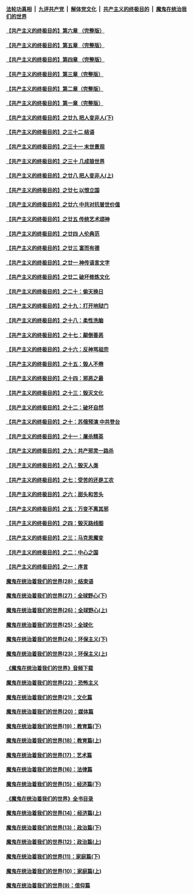 

####  [法轮功真相](../../../../basic/blob/master/README.md?t=06190031) &nbsp;|&nbsp; [九评共产党](../../../../9ping.md/blob/master/README.md?t=06190031) &nbsp;|&nbsp; [解体党文化](../../../../jtdwh.md/blob/master/README.md?t=06190031)  &nbsp;|&nbsp; [共产主义的终极目的](../../../../gczydzjmd.md/blob/master/README.md?t=06190031) &nbsp;|&nbsp; [魔鬼在统治我们的世界](../../../../mgztzwmdsj.md/blob/master/README.md?t=06190031) 

#### [【共产主义的终极目的】第六章 （完整版）](../pages/nsc422/n11428913.md?t=06190031) 

#### [【共产主义的终极目的】第五章 （完整版）](../pages/nsc422/n11428912.md?t=06190031) 

#### [【共产主义的终极目的】第四章 （完整版）](../pages/nsc422/n11428907.md?t=06190031) 

#### [【共产主义的终极目的】第三章（完整版）](../pages/nsc422/n11428848.md?t=06190031) 

#### [【共产主义的终极目的】第二章（完整版）](../pages/nsc422/n11428831.md?t=06190031) 

#### [【共产主义的终极目的】第一章（完整版）](../pages/nsc422/n11417651.md?t=06190031) 

#### [【共产主义的终极目的】之廿九 把人变非人(下)](../pages/nsc422/n11344140.md?t=06190031) 

#### [【共产主义的终极目的】之三十二 结语](../pages/nsc422/n11360535.md?t=06190031) 

#### [【共产主义的终极目的】之三十一 末世景观](../pages/nsc422/n11351129.md?t=06190031) 

#### [【共产主义的终极目的】之三十 几成狼世界](../pages/nsc422/n11348280.md?t=06190031) 

#### [【共产主义的终极目的】之廿八 把人变非人(上)](../pages/nsc422/n11340492.md?t=06190031) 

#### [【共产主义的终极目的】之廿七 以恨立国](../pages/nsc422/n11336944.md?t=06190031) 

#### [【共产主义的终极目的】之廿六 中共对抗普世价值](../pages/nsc422/n11324785.md?t=06190031) 

#### [【共产主义的终极目的】之廿五 传统艺术颂神](../pages/nsc422/n11296396.md?t=06190031) 

#### [【共产主义的终极目的】之廿四 人伦典范](../pages/nsc422/n11296397.md?t=06190031) 

#### [【共产主义的终极目的】之廿三 富而有德](../pages/nsc422/n11283598.md?t=06190031) 

#### [【共产主义的终极目的】之廿一 神传语言文字](../pages/nsc422/n11263265.md?t=06190031) 

#### [【共产主义的终极目的】之廿二 破坏修炼文化](../pages/nsc422/n11245728.md?t=06190031) 

#### [【共产主义的终极目的】之二十：偷天换日](../pages/nsc422/n11238846.md?t=06190031) 

#### [【共产主义的终极目的】之十九：打开地狱门](../pages/nsc422/n11206376.md?t=06190031) 

#### [【共产主义的终极目的】之十八：柔性洗脑](../pages/nsc422/n11199994.md?t=06190031) 

#### [【共产主义的终极目的】之十七：颠倒善恶](../pages/nsc422/n11179782.md?t=06190031) 

#### [【共产主义的终极目的】之十六：反神骂祖宗](../pages/nsc422/n11166798.md?t=06190031) 

#### [【共产主义的终极目的】之十五：毁人不倦](../pages/nsc422/n11166792.md?t=06190031) 

#### [【共产主义的终极目的】之十四：邪恶之最](../pages/nsc422/n11150249.md?t=06190031) 

#### [【共产主义的终极目的】之十三：毁灭文化](../pages/nsc422/n11135227.md?t=06190031) 

#### [【共产主义的终极目的】之十二：破坏自然](../pages/nsc422/n11135214.md?t=06190031) 

#### [【共产主义的终极目的】之十：苏俄预演 中共登台](../pages/nsc422/n11118424.md?t=06190031) 

#### [【共产主义的终极目的】之十一：屠杀精英](../pages/nsc422/n11118442.md?t=06190031) 

#### [【共产主义的终极目的】之九：共产邪灵一路杀](../pages/nsc422/n11114139.md?t=06190031) 

#### [【共产主义的终极目的】之八：毁灭人类](../pages/nsc422/n11108503.md?t=06190031) 

#### [【共产主义的终极目的】之七：受苦的还是工农](../pages/nsc422/n11101809.md?t=06190031) 

#### [【共产主义的终极目的】之六：甜头和苦头](../pages/nsc422/n11096971.md?t=06190031) 

#### [【共产主义的终极目的】之五：万变不离其邪](../pages/nsc422/n11091285.md?t=06190031) 

#### [【共产主义的终极目的】之四：毁灭路线图](../pages/nsc422/n11086284.md?t=06190031) 

#### [【共产主义的终极目的】之三：马克思魔变](../pages/nsc422/n11061941.md?t=06190031) 

#### [【共产主义的终极目的】之二：中心之国](../pages/nsc422/n11047728.md?t=06190031) 

#### [【共产主义的终极目的】之一：序言](../pages/nsc422/n11086077.md?t=06190031) 

#### [魔鬼在统治着我们的世界(28)：结束语](../pages/nsc422/n10936246.md?t=06190031) 

#### [魔鬼在统治着我们的世界(27)：全球野心(下)](../pages/nsc422/n10928319.md?t=06190031) 

#### [魔鬼在统治着我们的世界(26)：全球野心(上)](../pages/nsc422/n10900318.md?t=06190031) 

#### [魔鬼在统治着我们的世界(25)：全球化](../pages/nsc422/n10788205.md?t=06190031) 

#### [魔鬼在统治着我们的世界(24)：环保主义(下)](../pages/nsc422/n10695307.md?t=06190031) 

#### [魔鬼在统治着我们的世界(23)：环保主义(上)](../pages/nsc422/n10688613.md?t=06190031) 

#### [《魔鬼在统治着我们的世界》音频下载](../pages/nsc422/n10635553.md?t=06190031) 

#### [魔鬼在统治着我们的世界(22)：恐怖主义](../pages/nsc422/n10614727.md?t=06190031) 

#### [魔鬼在统治着我们的世界(21)：文化篇](../pages/nsc422/n10597706.md?t=06190031) 

#### [魔鬼在统治着我们的世界(20)：媒体篇](../pages/nsc422/n10586579.md?t=06190031) 

#### [魔鬼在统治着我们的世界(19)：教育篇(下)](../pages/nsc422/n10564808.md?t=06190031) 

#### [魔鬼在统治着我们的世界(18)：教育篇(上)](../pages/nsc422/n10526970.md?t=06190031) 

#### [魔鬼在统治着我们的世界(17)：艺术篇](../pages/nsc422/n10499093.md?t=06190031) 

#### [魔鬼在统治着我们的世界(16)：法律篇](../pages/nsc422/n10485969.md?t=06190031) 

#### [魔鬼在统治着我们的世界(15)：经济篇(下)](../pages/nsc422/n10469975.md?t=06190031) 

#### [《魔鬼在统治着我们的世界》全书目录](../pages/nsc422/n10464261.md?t=06190031) 

#### [魔鬼在统治着我们的世界(14)：经济篇(上)](../pages/nsc422/n10457370.md?t=06190031) 

#### [魔鬼在统治着我们的世界(13)：政治篇(下)](../pages/nsc422/n10448270.md?t=06190031) 

#### [魔鬼在统治着我们的世界(12)：政治篇(上)](../pages/nsc422/n10444576.md?t=06190031) 

#### [魔鬼在统治着我们的世界(11)：家庭篇(下)](../pages/nsc422/n10440961.md?t=06190031) 

#### [魔鬼在统治着我们的世界(10)：家庭篇(上)](../pages/nsc422/n10435448.md?t=06190031) 

#### [魔鬼在统治着我们的世界(9)：信仰篇](../pages/nsc422/n10432159.md?t=06190031) 

